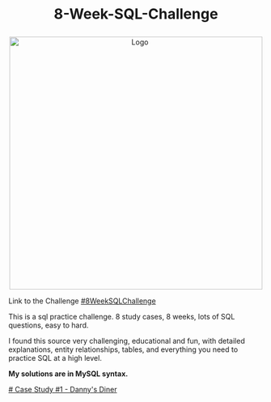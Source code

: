 # <p align = "center">8-Week-SQL-Challenge</p>
<p align = "center">
<img src="https://8weeksqlchallenge.com/images/data-with-danny-logo.png" 
        alt="Logo" 
        width="500" 
        height="500"/>
</p>

Link to the Challenge [#8WeekSQLChallenge](https://8weeksqlchallenge.com/)

This is a sql practice challenge.
8 study cases, 8 weeks, lots of SQL questions, easy to hard.

I found this source very challenging, educational and fun, with detailed explanations, entity relationships, tables, and everything you need to practice SQL at a high level.

**My solutions are in MySQL syntax.**

[# Case Study #1 - Danny's Diner](https://github.com/Nivshiz/8-Week-SQL-Challenge/tree/main/Case%20Study%20%231%20-%20Danny's%20Diner)
